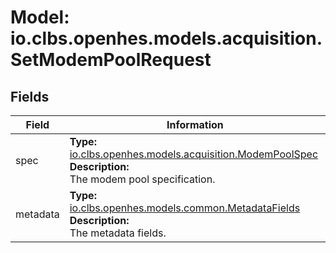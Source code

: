# Model: io.clbs.openhes.models.acquisition.SetModemPoolRequest

## Fields

| Field | Information |
| --- | --- |
| spec | <b>Type:</b> [io.clbs.openhes.models.acquisition.ModemPoolSpec](model-io-clbs-openhes-models-acquisition-modempoolspec.md)<br><b>Description:</b><br>The modem pool specification. |
| metadata | <b>Type:</b> [io.clbs.openhes.models.common.MetadataFields](model-io-clbs-openhes-models-common-metadatafields.md)<br><b>Description:</b><br>The metadata fields. |

